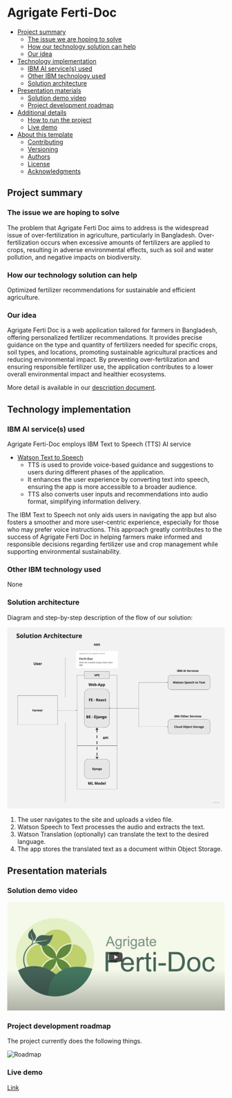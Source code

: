# Agrigate Ferti-Doc

- [Project summary](#project-summary)
  - [The issue we are hoping to solve](#the-issue-we-are-hoping-to-solve)
  - [How our technology solution can help](#how-our-technology-solution-can-help)
  - [Our idea](#our-idea)
- [Technology implementation](#technology-implementation)
  - [IBM AI service(s) used](#ibm-ai-services-used)
  - [Other IBM technology used](#other-ibm-technology-used)
  - [Solution architecture](#solution-architecture)
- [Presentation materials](#presentation-materials)
  - [Solution demo video](#solution-demo-video)
  - [Project development roadmap](#project-development-roadmap)
- [Additional details](#additional-details)
  - [How to run the project](#how-to-run-the-project)
  - [Live demo](#live-demo)
- [About this template](#about-this-template)
  - [Contributing](#contributing)
  - [Versioning](#versioning)
  - [Authors](#authors)
  - [License](#license)
  - [Acknowledgments](#acknowledgments)

## Project summary

### The issue we are hoping to solve

The problem that Agrigate Ferti Doc aims to address is the widespread issue of over-fertilization in agriculture, particularly in Bangladesh. Over-fertilization occurs when excessive amounts of fertilizers are applied to crops, resulting in adverse environmental effects, such as soil and water pollution, and negative impacts on biodiversity.

### How our technology solution can help

Optimized fertilizer recommendations for sustainable and efficient agriculture.

### Our idea

Agrigate Ferti Doc is a web application tailored for farmers in Bangladesh, offering personalized fertilizer recommendations. It provides precise guidance on the type and quantity of fertilizers needed for specific crops, soil types, and locations, promoting sustainable agricultural practices and reducing environmental impact. By preventing over-fertilization and ensuring responsible fertilizer use, the application contributes to a lower overall environmental impact and healthier ecosystems.

More detail is available in our [description document](./docs/DESCRIPTION.md).

## Technology implementation

### IBM AI service(s) used

Agrigate Ferti-Doc employs IBM Text to Speech (TTS) AI service
- [Watson Text to Speech](https://cloud.ibm.com/catalog/services/text-to-speech)
  - TTS is used to provide voice-based guidance and suggestions to users during different phases of the application.
  - It enhances the user experience by converting text into speech, ensuring the app is more accessible to a broader audience.
  - TTS also converts user inputs and recommendations into audio format, simplifying information delivery.

The IBM Text to Speech not only aids users in navigating the app but also fosters a smoother and more user-centric experience, especially for those who may prefer voice instructions. This approach greatly contributes to the success of Agrigate Ferti Doc in helping farmers make informed and responsible decisions regarding fertilizer use and crop management while supporting environmental sustainability.

### Other IBM technology used
None

### Solution architecture

Diagram and step-by-step description of the flow of our solution:

![Agrigate Ferti-Doc](https://github.com/DukulH/Agrigate_Ferti-Doc/blob/main/Agrigate%20Ferti-Doc%20System%20Architecture.jpg)

1. The user navigates to the site and uploads a video file.
2. Watson Speech to Text processes the audio and extracts the text.
3. Watson Translation (optionally) can translate the text to the desired language.
4. The app stores the translated text as a document within Object Storage.

## Presentation materials

### Solution demo video

[![Watch the video](https://raw.githubusercontent.com/DukulH/Agrigate_Ferti-Doc/main/docs/Capture.PNG)](https://www.youtube.com/watch?v=bmRsmN1CeIE_Bx0)

### Project development roadmap

The project currently does the following things.

![Roadmap]((https://github.com/DukulH/Agrigate_Ferti-Doc/blob/main/Agrigate%20Ferti-Doc%20Road%20Map.jpg)https://github.com/DukulH/Agrigate_Ferti-Doc/blob/main/Agrigate%20Ferti-Doc%20Road%20Map.jpg)


### Live demo
[Link](https://agrigate-ferti-doc.agrigate.network/)


